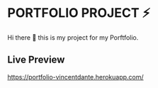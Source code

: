 # PORTFOLIO PROJECT :zap:

Hi there :wave: this is my project for my Porftfolio.

## Live Preview
https://portfolio-vincentdante.herokuapp.com/
